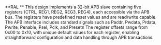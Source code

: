 **RAL
**
This design implements a 32-bit APB slave containing five registers (CTRL, REG1, REG2, REG3, REG4), each accessible via the APB bus. 
The registers have predefined reset values and are read/write capable. 
The APB interface includes standard signals such as Paddr, Pwdata, Prdata, Pwrite, Penable, Psel, Pclk, and Presetn
The register offsets range from 0x00 to 0x10, with unique default values for each register, enabling straightforward configuration and data handling through APB transactions.
